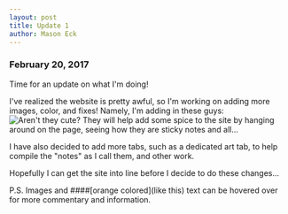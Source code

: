 ```yaml
---
layout: post
title: Update 1
author: Mason Eck
---
```


### February 20, 2017
Time for an update on what I'm doing!

I've realized the website is pretty awful, so I'm working on adding more images, color, and fixes!
Namely, I'm adding in these guys: ![Aren't they cute?](https://github.com/mason3ck/mason3ck.github.io/blob/master/images/notes/note-finger.png?raw=true "Aren't they cute?") They will help add some spice to the site by hanging around on the page, seeing how they are sticky notes and all...

I have also decided to add more tabs, such as a dedicated art tab, to help compile the "notes" as I call them, and other work.

Hopefully I can get the site into line before I decide to do these changes...

P.S. Images and ####[orange colored](like this) text can be hovered over for more commentary and information.
